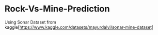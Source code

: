 # Rock-Vs-Mine-Prediction
Using Sonar Dataset from kaggle[https://www.kaggle.com/datasets/mayurdalvi/sonar-mine-dataset]
